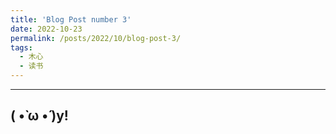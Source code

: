 ```yaml
---
title: 'Blog Post number 3'
date: 2022-10-23
permalink: /posts/2022/10/blog-post-3/
tags:
  - 木心
  - 读书
---
```


--------

( •̀ ω •́ )y!
--------
